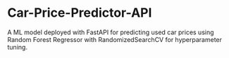 # Car-Price-Predictor-API
A ML model deployed with FastAPI for predicting used car prices using Random Forest Regressor with RandomizedSearchCV for hyperparameter tuning.
